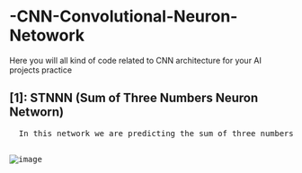 # -CNN-Convolutional-Neuron-Netowork
Here you will all kind of code related to CNN architecture for your AI projects practice 
<h2>[1]: STNNN (Sum of Three Numbers Neuron Networn)</h2>
<pre>
  In this network we are predicting the sum of three numbers using CNNs in range 1, 100 the model we trained has the max accuracy of 100% you have the model archeticture and the pretrained weights with optimizer for finetuning for other task all the data are generated vertually and real
  
  ![image](https://github.com/user-attachments/assets/1836e368-4c8e-47f9-82f4-290647d1ca56)

</pre>
